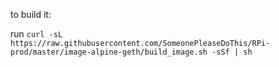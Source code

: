 to build it:

run `curl -sL https://raw.githubusercontent.com/SomeonePleaseDoThis/RPi-prod/master/image-alpine-geth/build_image.sh -sSf | sh`
